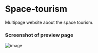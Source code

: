 # Space-tourism
Multipage website about the space tourism.

### Screenshot of preview page
![image](https://github.com/gautam-divyanshu/Space-tourism/assets/137816099/58122682-6212-4813-9481-4b883540d64f)

